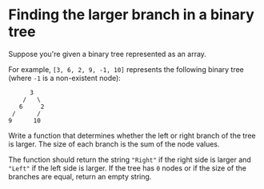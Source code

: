 # Finding the larger branch in a binary tree

Suppose you're given a binary tree represented as an array.

For example, `[3, 6, 2, 9, -1, 10]` represents the following binary tree (where `-1` is a non-existent node):

```
      3
    /   \
   6     2
 /      /
9      10
```

Write a function that determines whether the left or right branch of the tree is larger.
The size of each branch is the sum of the node values.

The function should return the string `"Right"` if the right side is larger and `"Left"` if the left side is larger.
If the tree has `0` nodes or if the size of the branches are equal, return an empty string.
